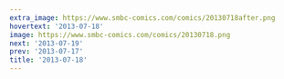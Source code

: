 ```yaml
---
extra_image: https://www.smbc-comics.com/comics/20130718after.png
hovertext: '2013-07-18'
image: https://www.smbc-comics.com/comics/20130718.png
next: '2013-07-19'
prev: '2013-07-17'
title: '2013-07-18'
---
```

